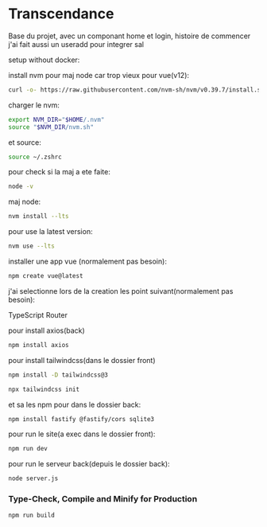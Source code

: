# Transcendance

Base du projet, avec un componant home et login, histoire de commencer j'ai fait aussi un useradd pour integrer sal

setup without docker:

install nvm pour maj node car trop vieux pour vue(v12):

```sh
curl -o- https://raw.githubusercontent.com/nvm-sh/nvm/v0.39.7/install.sh | bash
```

charger le nvm:

```sh
export NVM_DIR="$HOME/.nvm"
source "$NVM_DIR/nvm.sh"
```

et source:
```sh 
source ~/.zshrc
 ```

pour check si la maj a ete faite:

```sh
node -v
```

maj node: 

```sh
nvm install --lts
```

pour use la latest version:

```sh
nvm use --lts
```

installer une app vue (normalement pas besoin):

```sh
npm create vue@latest
```

j'ai selectionne lors de la creation les point suivant(normalement pas besoin):

TypeScript
Router

pour install axios(back)

```sh
npm install axios
```

pour install tailwindcss(dans le dossier front)

```sh
npm install -D tailwindcss@3

npx tailwindcss init
```

et sa les npm pour dans le dossier back:
```sh 
npm install fastify @fastify/cors sqlite3
```

pour run le site(a exec dans le dossier front):

```sh
npm run dev
```

pour run le serveur back(depuis le  dossier back):

```sh
node server.js
```

### Type-Check, Compile and Minify for Production

```sh
npm run build
```
